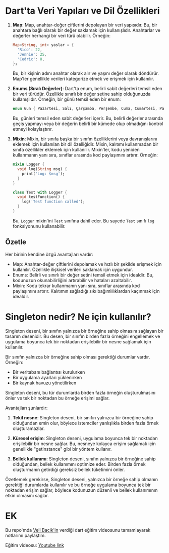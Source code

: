 # Dart'ta Veri Yapıları ve Dil Özellikleri

1. **Map**: Map, anahtar-değer çiftlerini depolayan bir veri yapısıdır. Bu, bir anahtara bağlı olarak bir değer saklamak için kullanışlıdır. Anahtarlar ve değerler herhangi bir veri türü olabilir. Örneğin:

    ```dart
    Map<String, int> yaslar = {
      'Rico': 22,
      'Jennie': 25,
      'Cedric': 8,
    };
    ```

    Bu, bir kişinin adını anahtar olarak alır ve yaşını değer olarak döndürür. Map'ler genellikle verileri kategorize etmek ve erişmek için kullanılır.

2. **Enums (Sıralı Değerler)**: Dart'ta enum, belirli sabit değerleri temsil eden bir veri türüdür. Özellikle sınırlı bir değer setine sahip olduğunuzda kullanışlıdır. Örneğin, bir günü temsil eden bir enum:

    ```dart
    enum Gun { Pazartesi, Salı, Çarşamba, Perşembe, Cuma, Cumartesi, Pazar }
    ```

    Bu, günleri temsil eden sabit değerleri içerir. Bu, belirli değerler arasında geçiş yapmayı veya bir değerin belirli bir kümede olup olmadığını kontrol etmeyi kolaylaştırır.

3. **Mixin**: Mixin, bir sınıfa başka bir sınıfın özelliklerini veya davranışlarını eklemek için kullanılan bir dil özelliğidir. Mixin, kalıtımı kullanmadan bir sınıfa özellikler eklemek için kullanılır. Mixin'ler, kodu yeniden kullanmanın yanı sıra, sınıflar arasında kod paylaşımını artırır. Örneğin:

    ```dart
    mixin Logger {
      void log(String msg) {
        print('Log: $msg');
      }
    }

    class Test with Logger {
      void testFunction() {
        log('Test function called');
      }
    }
    ```

    Bu, `Logger` mixin'ini `Test` sınıfına dahil eder. Bu sayede `Test` sınıfı `log` fonksiyonunu kullanabilir.

## Özetle
   Her birinin kendine özgü avantajları vardır:

- Map: Anahtar-değer çiftlerini depolamak ve hızlı bir şekilde erişmek için kullanılır. Özellikle ilişkisel verileri saklamak için uygundur.
- Enums: Belirli ve sınırlı bir değer setini temsil etmek için idealdir. Bu, kodunuzun okunabilirliğini artırabilir ve hataları azaltabilir.
- Mixin: Kodu tekrar kullanmanın yanı sıra, sınıflar arasında kod paylaşımını artırır. Kalıtımın sağladığı sıkı bağımlılıklardan kaçınmak için idealdir.

# Singleton nedir? Ne için kullanılır?
Singleton deseni, bir sınıfın yalnızca bir örneğine sahip olmasını sağlayan bir tasarım desenidir. Bu desen, bir sınıfın birden fazla örneğini engellemek ve uygulama boyunca tek bir noktadan erişilebilir bir nesne sağlamak için kullanılır.

Bir sınıfın yalnızca bir örneğine sahip olması gerektiği durumlar vardır. Örneğin:

- Bir veritabanı bağlantısı kurulurken
- Bir uygulama ayarları yüklenirken
- Bir kaynak havuzu yönetilirken

Singleton deseni, bu tür durumlarda birden fazla örneğin oluşturulmasını önler ve tek bir noktadan bu örneğe erişimi sağlar.

Avantajları şunlardır:

1. **Tekil nesne**: Singleton deseni, bir sınıfın yalnızca bir örneğine sahip olduğundan emin olur, böylece istemciler yanlışlıkla birden fazla örnek oluşturamazlar.
   
2. **Küresel erişim**: Singleton deseni, uygulama boyunca tek bir noktadan erişilebilir bir nesne sağlar. Bu, nesneye kolayca erişim sağlamak için genellikle "getInstance" gibi bir yöntem kullanır.

3. **Bellek kullanımı**: Singleton deseni, sınıfın yalnızca bir örneğine sahip olduğundan, bellek kullanımını optimize eder. Birden fazla örnek oluşturmanın getirdiği gereksiz bellek tüketimini önler.

Özetlemek gerekirse, Singleton deseni, yalnızca bir örneğe sahip olmanın gerektiği durumlarda kullanılır ve bu örneğe uygulama boyunca tek bir noktadan erişim sağlar, böylece kodunuzun düzenli ve bellek kullanımının etkin olmasını sağlar.


# EK
Bu repo'mda [Veli Bacik'in](https://github.com/VB10) verdiği dart eğitim videosunu tamamlayarak notlarımı paylaştım.

Eğitim videosu: [Youtube link](https://www.youtube.com/watch?v=H6NJHb5BJyE&ab_channel=HardwareAndro)
